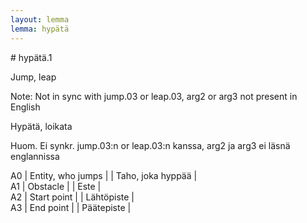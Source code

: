 ```yaml
---
layout: lemma
lemma: hypätä
---
```


<div class="sense">
# <span class="sensename">hypätä.1</span>

<span class="description">Jump, leap</span>

Note: Not in sync with jump.03 or leap.03, arg2 or arg3 not present in English

<span class="description">Hypätä, loikata</span>

Huom. Ei synkr. jump.03:n or leap.03:n kanssa, arg2 ja arg3 ei läsnä englannissa

A0 | Entity, who jumps |   | Taho, joka hyppää |  
A1 | Obstacle |   | Este |  
A2 | Start point |   | Lähtöpiste |  
A3 | End point |   | Päätepiste |  

</div>

